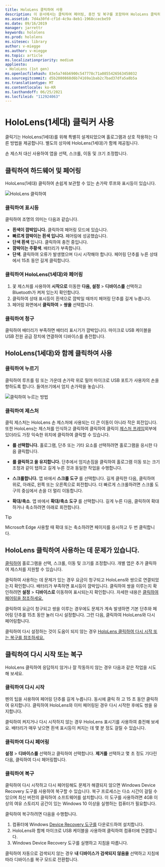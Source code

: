 ```yaml
---
title: HoloLens 클릭하여 사용
description: 이 문서에서는 클릭하여 페어링, 충전 및 복구를 포함하여 HoloLens 클릭하여 사용하는 방법을 간략하게 설명합니다.
ms.assetid: 7d4a30fd-cf1d-4c9a-8eb1-1968ccecbe59
ms.date: 09/16/2019
manager: jarrettr
keywords: hololens
ms.prod: hololens
ms.sitesec: library
author: v-miegge
ms.author: v-miegge
ms.topic: article
ms.localizationpriority: medium
appliesto:
- HoloLens (1st gen)
ms.openlocfilehash: 83e5a746b6900c547778c71a0855426563458032
ms.sourcegitcommit: d5b2080868d6b74169a1bab2c7bad37dfa5a8b5a
ms.translationtype: MT
ms.contentlocale: ko-KR
ms.lasthandoff: 06/25/2021
ms.locfileid: "112924063"
---
```

# <a name="use-the-hololens-1st-gen-clicker"></a>HoloLens(1세대) 클릭커 사용

클릭기는 HoloLens(1세대)를 위해 특별히 설계되었으며 홀로그램과 상호 작용하는 다른 방법을 제공합니다. 별도의 상자에 HoloLens(1세대)가 함께 제공됩니다.

손 제스처 대신 사용하여 앱을 선택, 스크롤, 이동 및 크기 조정합니다.

## <a name="clicker-hardware-and-pairing"></a>클릭하여 하드웨어 및 페어링

HoloLens(1세대) 클릭하여 손쉽게 보관할 수 있는 손가락 루프와 표시등이 있습니다.

![HoloLens 클릭하여](images/use-hololens-clicker-1.png)

### <a name="clicker-indicator-lights"></a>클릭하여 표시등

클릭하여 조명의 의미는 다음과 같습니다.

- **흰색이 깜박입니다.** 클릭하여 페어링 모드에 있습니다.
- **빠르게 깜박이는 흰색 입니다.** 페어링에 성공했습니다.
- **단색 흰색** 입니다. 클릭하여 충전 중입니다.
- **깜박이는 주황색**. 배터리가 부족합니다.
- **단색**. 클릭하여 오류가 발생했으며 다시 시작해야 합니다. 페어링 단추를 누른 상태에서 15초 동안 길게 클릭합니다.

### <a name="pair-the-clicker-with-your-hololens-1st-gen"></a>클릭하여 HoloLens(1세대)와 페어링

1. 꽃 제스처를 사용하여 **시작으로** 이동한 **다음, 설정**  >  **디바이스를** 선택하고 Bluetooth가 켜져 있는지 확인합니다.
1. 클릭하여 상태 표시등이 흰색으로 깜박일 때까지 페어링 단추를 길게 누릅니다.
1. 페어링 화면에서 **클릭하여**  >  **쌍을** 선택합니다.

### <a name="charge-the-clicker"></a>클릭하여 청구

클릭하여 배터리가 부족하면 배터리 표시기가 깜박입니다. 마이크로 USB 케이블을 USB 전원 공급 장치에 연결하여 디바이스를 충전합니다.

## <a name="use-the-clicker-with-hololens-1st-gen"></a>HoloLens(1세대)와 함께 클릭하여 사용

### <a name="hold-the-clicker"></a>클릭하여 누르기

클릭하여 루프를 링 또는 가운데 손가락 위로 밀어 마이크로 USB 포트가 사용자의 손을 향하도록 합니다. 들여쓰기에서 엄지 손가락을 놓습니다.

![클릭하여 누르는 방법](images/use-hololens-clicker-2.png)

### <a name="clicker-gestures"></a>클릭하여 제스처

클릭 제스처는 HoloLens 손 제스처에 사용되는 더 큰 이동이 아니라 작은 회전입니다. 또한 HoloLens는 제스처를 인식하고 클릭하여 클릭하여 클릭이 [제스처 프레임](hololens1-basic-usage.md)외부에 있더라도 가장 익숙한 위치에 클릭하여 클릭할 수 있습니다.

- **를 선택합니다.** 홀로그램, 단추 또는 기타 요소를 선택하려면 홀로그램을 응시한 다음 클릭합니다.

- **를 클릭하고 을 유지합니다.** 단추에서 엄지손짐을 클릭하여 홀로그램 이동 또는 크기 조정과 같이 탭하고 길게 누른 것과 동일한 작업을 수행합니다.

- **스크롤합니다.** 앱 바에서 **스크롤 도구** 를 선택합니다. 길게 클릭한 다음, 클릭하여 위로, 아래로, 왼쪽 또는 오른쪽으로 회전합니다. 더 빠르게 스크롤하려면 스크롤 도구의 중심에서 손을 더 멀리 이동합니다.

- **확대/축소**. 앱 바에서 **확대/축소 도구** 를 선택합니다. 길게 누른 다음, 클릭하여 확대하거나 축소하려면 아래로 회전합니다.

> [!TIP]
> Microsoft Edge 사용할 때 확대 또는 축소하려면 페이지를 응시하고 두 번 클릭합니다.

## <a name="im-having-problems-using-the-hololens-clicker"></a>HoloLens 클릭하여 사용하는 데 문제가 있습니다.

[클릭하여](hololens1-clicker.md) 홀로그램을 선택, 스크롤, 이동 및 크기를 조정합니다. 개별 앱은 추가 클릭하여 제스처를 지원할 수 있습니다.

클릭하여 사용하는 데 문제가 있는 경우 요금이 청구되고 HoloLens와 쌍으로 연결되었는지 확인합니다. 배터리가 부족하면 표시등이 깜박입니다. 클릭하여 쌍을 이루는지 확인하려면 **설정**  >  **디바이스로** 이동하여 표시되는지 확인합니다. 자세한 내용은 [클릭하여 페어링을 참조하세요.](hololens1-clicker.md)

클릭하여 요금이 청구되고 쌍을 이루는 경우에도 문제가 계속 발생하면 기본 단추와 페어링 단추를 15초 동안 눌러 다시 설정합니다. 그런 다음, 클릭하여 HoloLens와 다시 페어링합니다.

클릭하여 다시 설정하는 것이 도움이 되지 않는 경우 [HoloLens 클릭하여 다시 시작 또는 복구를 참조하세요.](hololens1-clicker.md#restart-or-recover-the-clicker)
## <a name="restart-or-recover-the-clicker"></a>클릭하여 다시 시작 또는 복구

HoloLens 클릭하여 응답하지 않거나 잘 작동하지 않는 경우 다음과 같은 작업을 시도해 보세요.

### <a name="restart-the-clicker"></a>클릭하여 다시 시작

펜의 팁을 사용하여 페어링 단추를 길게 누릅니다. 동시에 클릭 하 고 15 초 동안 클릭하여 유지합니다. 클릭하여 HoloLens와 이미 페어링된 경우 다시 시작한 후에도 쌍을 유지합니다.

클릭하여 켜지거나 다시 시작하지 않는 경우 HoloLens 표시기를 사용하여 충전해 보세요. 배터리가 매우 낮으면 흰색 표시등이 켜지는 데 몇 분 정도 걸릴 수 있습니다.

### <a name="re-pair-the-clicker"></a>클릭하여 다시 페어링

**설정**  >  **디바이스를** 선택하고 클릭하여 선택합니다. **제거를** 선택하고 몇 초 정도 기다린 다음, 클릭하여 다시 페어링합니다.

### <a name="recover-the-clicker"></a>클릭하여 복구

클릭하여 다시 시작하고 다시 페어링해도 문제가 해결되지 않으면 Windows Device Recovery 도구를 사용하여 복구할 수 있습니다. 복구 프로세스는 다소 시간이 걸릴 수 있으며 최신 버전의 클릭하여 소프트웨어를 설치합니다. 이 도구를 사용하려면 4GB 이상의 여유 스토리지 공간이 있는 Windows 10 이상을 실행하는 컴퓨터가 필요합니다.

클릭하여 복구하려면 다음을 수행합니다.

1. 컴퓨터에 Windows [Device Recovery 도구를](https://dev.azure.com/ContentIdea/ContentIdea/_queries/query/8a004dbe-73f8-4a32-94bc-368fc2f2a895/) 다운로드하여 설치합니다.
1. HoloLens와 함께 마이크로 USB 케이블을 사용하여 클릭하여 컴퓨터에 연결합니다.
1. Windows Device Recovery 도구를 실행하고 지침을 따릅니다.

클릭하여 자동으로 검색되지 않는 경우 **내 디바이스가 검색되지 않음을** 선택하고 지침에 따라 디바이스를 복구 모드로 전환합니다.

